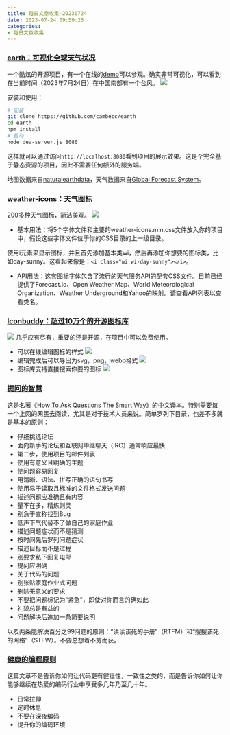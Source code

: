 ```yaml
---
title: 每日文章收集-20230724
date: 2023-07-24 09:59:25
categories: 
- 每日文章收集
---
```


### [earth：可视化全球天气状况](https://github.com/cambecc/earth)

一个酷炫的开源项目，有一个在线的[demo](http://earth.nullschool.net)可以参观。确实非常可视化，可以看到在当前时间（2023年7月24日）在中国南部有一个台风。
![](earth1.png)

安装和使用：
```sh
# 安装
git clone https://github.com/cambecc/earth
cd earth
npm install
# 启动
node dev-server.js 8080
```

这样就可以通过访问`http://localhost:8080`看到项目的展示效果。这是个完全基于静态资源的项目，因此不需要任何额外的服务端。

地图数据来自[naturalearthdata](https://www.naturalearthdata.com/)，天气数据来自[Global Forecast System](http://en.wikipedia.org/wiki/Global_Forecast_System)。

### [weather-icons：天气图标](https://erikflowers.github.io/weather-icons/)

200多种天气图标，简洁美观。
![](weathericon1.png)

- 基本用法：将5个字体文件和主要的weather-icons.min.css文件放入你的项目中，假设这些字体文件位于你的CSS目录的上一级目录。

使用i元素来显示图标，并且首先添加基本类wi，然后再添加你想要的图标类，比如day-sunny。这看起来像是：`<i class="wi wi-day-sunny"></i>`。

- API用法：这套图标字体包含了流行的天气服务API的配套CSS文件。目前已经提供了Forecast.io、Open Weather Map、World Meteorological Organization、Weather Underground和Yahoo的映射。请查看API列表以查看类名。

### [Iconbuddy：超过10万个的开源图标库](https://iconbuddy.app/)

![](iconbuddy1.png)
几乎应有尽有，重要的还是开源，在项目中可以免费使用。

- 可以在线编辑图标的样式
![](iconbuddy2.png)
- 编辑完成后可以导出为svg，png，webp格式
![](iconbuddy3.png)
- 图标库支持直接搜索你要的图标
![](iconbuddy4.png)

### [提问的智慧](https://github.com/tvvocold/How-To-Ask-Questions-The-Smart-Way)

这是名著[《How To Ask Questions The Smart Way》](http://www.catb.org/~esr/faqs/smart-questions.html)的中文译本。特别需要每一个上网的网民去阅读，尤其是对于技术人员来说。简单罗列下目录，也差不多就是基本的原则：

- 仔细挑选论坛
- 面向新手的论坛和互联网中继聊天（IRC）通常响应最快
- 第二步，使用项目的邮件列表
- 使用有意义且明确的主题
- 使问题容易回复
- 用清晰、语法、拼写正确的语句书写
- 使用易于读取且标准的文件格式发送问题
- 描述问题应准确且有内容
- 量不在多，精炼则灵
- 别急于宣称找到Bug
- 低声下气代替不了做自己的家庭作业
- 描述问题症状而不是猜测
- 按时间先后罗列问题症状
- 描述目标而不是过程
- 别要求私下回复电邮
- 提问应明确
- 关于代码的问题
- 别张贴家庭作业式问题
- 删除无意义的要求
- 不要把问题标记为“紧急”，即使对你而言的确如此
- 礼貌总是有益的
- 问题解决后追加一条简要说明

以及两条能解决百分之99问题的原则：“读读该死的手册”（RTFM）和“搜搜该死的网络”（STFW）。不要总想着不劳而获。

### [健康的编程原则](https://puppycoding.com/2023/07/22/healthy-coding-habits/)

这篇文章不是告诉你如何让代码更有健壮性，一致性之类的，而是告诉你如何让你能够继续在热爱的编码行业中享受多几年乃至几十年。

- 日常拉伸
- 定时休息
- 不要在深夜编码
- 提升你的编码环境






